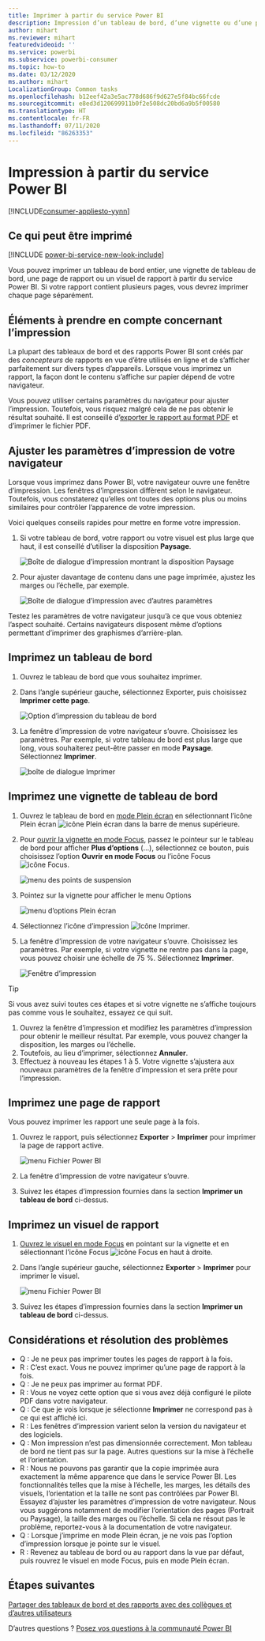```yaml
---
title: Imprimer à partir du service Power BI
description: Impression d’un tableau de bord, d’une vignette ou d’une page de rapport à partir du service Power BI.
author: mihart
ms.reviewer: mihart
featuredvideoid: ''
ms.service: powerbi
ms.subservice: powerbi-consumer
ms.topic: how-to
ms.date: 03/12/2020
ms.author: mihart
LocalizationGroup: Common tasks
ms.openlocfilehash: b12eef42a3e5ac778d686f9d627e5f84bc66fcde
ms.sourcegitcommit: e8ed3d120699911b0f2e508dc20bd6a9b5f00580
ms.translationtype: HT
ms.contentlocale: fr-FR
ms.lasthandoff: 07/11/2020
ms.locfileid: "86263353"
---
```

# <a name="printing-from-the-power-bi-service"></a>Impression à partir du service Power BI

[!INCLUDE[consumer-appliesto-yynn](../includes/consumer-appliesto-yynn.md)]
## <a name="what-can-be-printed"></a>Ce qui peut être imprimé
[!INCLUDE [power-bi-service-new-look-include](../includes/power-bi-service-new-look-include.md)]

Vous pouvez imprimer un tableau de bord entier, une vignette de tableau de bord, une page de rapport ou un visuel de rapport à partir du service Power BI. Si votre rapport contient plusieurs pages, vous devrez imprimer chaque page séparément. 

## <a name="printing-considerations"></a>Éléments à prendre en compte concernant l’impression

La plupart des tableaux de bord et des rapports Power BI sont créés par des *concepteurs* de rapports en vue d’être utilisés en ligne et de s’afficher parfaitement sur divers types d’appareils. Lorsque vous imprimez un rapport, la façon dont le contenu s’affiche sur papier dépend de votre navigateur. 

Vous pouvez utiliser certains paramètres du navigateur pour ajuster l’impression. Toutefois, vous risquez malgré cela de ne pas obtenir le résultat souhaité. Il est conseillé d’[exporter le rapport au format PDF](end-user-pdf.md) et d’imprimer le fichier PDF. 

## <a name="adjust-your-browser-print-settings"></a>Ajuster les paramètres d’impression de votre navigateur
Lorsque vous imprimez dans Power BI, votre navigateur ouvre une fenêtre d’impression. Les fenêtres d’impression diffèrent selon le navigateur. Toutefois, vous constaterez qu’elles ont toutes des options plus ou moins similaires pour contrôler l’apparence de votre impression. 

Voici quelques conseils rapides pour mettre en forme votre impression.

   > 
1. Si votre tableau de bord, votre rapport ou votre visuel est plus large que haut, il est conseillé d’utiliser la disposition **Paysage**. 

   ![Boîte de dialogue d’impression montrant la disposition Paysage](./media/end-user-print/power-bi-landscape-layout.png)

2. Pour ajuster davantage de contenu dans une page imprimée, ajustez les marges ou l’échelle, par exemple. 

    ![Boîte de dialogue d’impression avec d’autres paramètres](./media/end-user-print/power-bi-margins.png)

Testez les paramètres de votre navigateur jusqu’à ce que vous obteniez l’aspect souhaité. Certains navigateurs disposent même d’options permettant d’imprimer des graphismes d’arrière-plan. 

## <a name="print-a-dashboard"></a>Imprimez un tableau de bord
1. Ouvrez le tableau de bord que vous souhaitez imprimer.
2. Dans l’angle supérieur gauche, sélectionnez Exporter, puis choisissez **Imprimer cette page**.
   
    ![Option d’impression du tableau de bord](./media/end-user-print/power-bi-dashboard-print.png)

3. La fenêtre d’impression de votre navigateur s’ouvre. Choisissez les paramètres. Par exemple, si votre tableau de bord est plus large que long, vous souhaiterez peut-être passer en mode **Paysage**. Sélectionnez **Imprimer**.
   
    ![boîte de dialogue Imprimer](./media/end-user-print/power-bi-print-dash.png)

## <a name="print-a-dashboard-tile"></a>Imprimez une vignette de tableau de bord
1. Ouvrez le tableau de bord en [mode Plein écran](end-user-focus.md) en sélectionnant l’icône Plein écran ![icône Plein écran](./media/end-user-print/power-bi-full-screen.png) dans la barre de menus supérieure.

3. Pour [ouvrir la vignette en mode Focus](end-user-focus.md), passez le pointeur sur le tableau de bord pour afficher **Plus d’options** (...), sélectionnez ce bouton, puis choisissez l’option **Ouvrir en mode Focus** ou l’icône Focus ![icône Focus](./media/end-user-print/power-bi-focus-icon.png).
   
    ![menu des points de suspension](./media/end-user-print/power-bi-menu-options.png)

4. Pointez sur la vignette pour afficher le menu Options
   
    ![menu d’options Plein écran](./media/end-user-print/menu-options-new.png)

4. Sélectionnez l’icône d’impression ![Icône Imprimer](./media/end-user-print/print-icon.png).     

5. La fenêtre d’impression de votre navigateur s’ouvre. Choisissez les paramètres. Par exemple, si votre vignette ne rentre pas dans la page, vous pouvez choisir une échelle de 75 %. Sélectionnez **Imprimer**.

    ![Fenêtre d’impression](./media/end-user-print/power-bi-scale.png) 

> [!TIP]
> Si vous avez suivi toutes ces étapes et si votre vignette ne s’affiche toujours pas comme vous le souhaitez, essayez ce qui suit.
> 1. Ouvrez la fenêtre d’impression et modifiez les paramètres d’impression pour obtenir le meilleur résultat. Par exemple, vous pouvez changer la disposition, les marges ou l’échelle. 
> 2. Toutefois, au lieu d’imprimer, sélectionnez **Annuler**. 
> 3. Effectuez à nouveau les étapes 1 à 5. Votre vignette s’ajustera aux nouveaux paramètres de la fenêtre d’impression et sera prête pour l’impression.

## <a name="print-a-report-page"></a>Imprimez une page de rapport
Vous pouvez imprimer les rapport une seule page à la fois.

1. Ouvrez le rapport, puis sélectionnez **Exporter** > **Imprimer** pour imprimer la page de rapport active.
   
    ![menu Fichier Power BI](./media/end-user-print/power-bi-report-print.png)
2. La fenêtre d’impression de votre navigateur s’ouvre.

3. Suivez les étapes d’impression fournies dans la section **Imprimer un tableau de bord** ci-dessus.
   


## <a name="print-a-report-visual"></a>Imprimez un visuel de rapport
1. [Ouvrez le visuel en mode Focus](end-user-focus.md) en pointant sur la vignette et en sélectionnant l’icône Focus ![icône Focus](./media/end-user-print/power-bi-focus-icon.png) en haut à droite.

2. Dans l’angle supérieur gauche, sélectionnez **Exporter** > **Imprimer** pour imprimer le visuel.

    ![menu Fichier Power BI](./media/end-user-print/power-bi-report-print.png)


3. Suivez les étapes d’impression fournies dans la section **Imprimer un tableau de bord** ci-dessus.

## <a name="considerations-and-troubleshooting"></a>Considérations et résolution des problèmes

* Q : Je ne peux pas imprimer toutes les pages de rapport à la fois.    
* R : C’est exact. Vous ne pouvez imprimer qu’une page de rapport à la fois.
* Q : Je ne peux pas imprimer au format PDF.    
* R : Vous ne voyez cette option que si vous avez déjà configuré le pilote PDF dans votre navigateur.    
* Q : Ce que je vois lorsque je sélectionne **Imprimer** ne correspond pas à ce qui est affiché ici.    
* R : Les fenêtres d’impression varient selon la version du navigateur et des logiciels.
* Q : Mon impression n’est pas dimensionnée correctement.  Mon tableau de bord ne tient pas sur la page. Autres questions sur la mise à l’échelle et l’orientation.    
* R : Nous ne pouvons pas garantir que la copie imprimée aura exactement la même apparence que dans le service Power BI. Les fonctionnalités telles que la mise à l’échelle, les marges, les détails des visuels, l’orientation et la taille ne sont pas contrôlées par Power BI. Essayez d’ajuster les paramètres d’impression de votre navigateur. Nous vous suggérons notamment de modifier l’orientation des pages (Portrait ou Paysage), la taille des marges ou l’échelle. Si cela ne résout pas le problème, reportez-vous à la documentation de votre navigateur.      
* Q : Lorsque j’imprime en mode Plein écran, je ne vois pas l’option d’impression lorsque je pointe sur le visuel.   
* R : Revenez au tableau de bord ou au rapport dans la vue par défaut, puis rouvrez le visuel en mode Focus, puis en mode Plein écran. 

## <a name="next-steps"></a>Étapes suivantes
[Partager des tableaux de bord et des rapports avec des collègues et d’autres utilisateurs](../collaborate-share/service-share-dashboards.md)

D’autres questions ? [Posez vos questions à la communauté Power BI](https://community.powerbi.com/)

